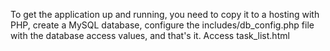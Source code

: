To get the application up and running, you need to copy it to a hosting with PHP, create a MySQL database, configure the includes/db_config.php file with the database access values, and that's it. Access task_list.html
